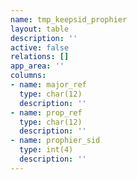 ```yaml
---
name: tmp_keepsid_prophier
layout: table
description: ''
active: false
relations: []
app_area: ''
columns:
- name: major_ref
  type: char(12)
  description: ''
- name: prop_ref
  type: char(12)
  description: ''
- name: prophier_sid
  type: int(4)
  description: ''
---
```


